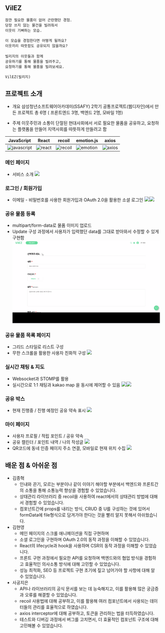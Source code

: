 ## VilEZ

```markdown
잠깐 필요한 물품이 없어 곤란했던 경험.
당장 쓰지 않는 물건을 빌려줘서
이웃이 기뻐하는 모습.

이 모습을 경험한다면 어떻게 될까요?
이웃끼리 따뜻함도 공유되지 않을까요?

빌리지의 이웃들과 함께
공유하기를 통해 물품을 빌려주고,
요청하기를 통해 물품을 빌려보세요.

VilEZ(빌리지)
```



## 프로젝트 소개

-   개요
    삼성청년소프트웨어아카데미(SSAFY) 2학기 공통프로젝트(웹디자인)에서 만든 프로젝트
    총 6명 ( 프론트엔드 3명, 백엔드 2명, 모바일 1명)
    
-   주제
    이웃주민과 소통이 단절된 현대사회에서 서로 필요한 물품을 공유하고, 요청하는 플랫폼을 만들어 지역사회를 따뜻하게 만들려고 함


|JavaScript|React|recoil|emotion.js|axios|
|---|---|---|---|---|
|![javascript](https://user-images.githubusercontent.com/72495712/224549841-a910d8c0-1843-4680-8a0f-9ab1520998e8.png)|![react](https://user-images.githubusercontent.com/72495712/224549934-d0427153-3767-4c3d-bc47-3dd5cfae2d2d.png)|![recoil](https://user-images.githubusercontent.com/72495712/224549994-ca4d52a5-c455-4c6b-9062-acab0798c22a.png)|![emotion](https://user-images.githubusercontent.com/72495712/224550022-477cfb7a-c9a3-4666-b4b4-9f15e1775b59.png)|![axios](https://user-images.githubusercontent.com/72495712/224550044-9daafaeb-5859-4f5e-9098-81e6814f3e77.png)|

### 메인 페이지
-   서비스 소개
![](./preview_image/메인페이지.gif)

### 로그인 / 회원가입

-   이메일 - 비밀번호를 사용한 회원가입과 OAuth 2.0을 활용한 소셜 로그인 
![](./preview_image/로그인.gif)![](./preview_image/회원가입.gif)

### 공유 물품 등록
-   multipart/form-data로 물품 이미지 업로드
-   Update 구성 과정에서 사용자가 입력했던 data를 그대로 받아와서 수정할 수 있게 구현함
 ![](./preview_image/글등록.gif)

### 공유 물품 목록 페이지
-   그리드 스타일로 리스트 구성
-   무한 스크롤을 활용한 사용자 친화적 구성
![](./preview_image/물품리스트.gif)

### 실시간 채팅 & 지도
-   Websocket과 STOMP를 활용
-   실시간으로 1:1 채팅과 kakao map 을 동시에 제어할 수 있음
![](./preview_image/피공유자-예약.gif)![](./preview_image/공유자-예약.gif)

### 공유 박스
-   현재 진행중 / 진행 예정인 공유 약속 표시
![](./preview_image/공유박스.gif)

### 마이 페이지
-   사용자 프로필 / 적립 포인트 / 공유 약속
-   공유 캘린더 / 포인트 내역 / 나의 작성글
![](./preview_image/마이페이지.gif)
-   QR코드에 동네 인증 페이지 주소 연결, 모바일로 현재 위치 수집
![](./preview_image/동네-인증.gif)

## 배운 점 & 아쉬운 점

-   김종혁
	-   인내와 끈기, 모르는 부분이나 같이 이야기 해야할 부분에서 백엔드와 프론트간의 소통을 통해 소통능력 향상을 경험할 수 있었습니다.
	-   상태관리 라이브러리 중 recoil을 사용하여 react에서의 상태관리 방법에 대해서 경험할 수 있었습니다.
	-   컴포넌트간에 props를 내리는 방식, CRUD 중 U를 구성하는 것에 있어서 formData에 file형식으로 담겨가야 한다는 것을 빨리 알지 못해서 아쉬웠습니다.
-   김현영
	- 메인 페이지의 스크롤 애니메이션을 직접 구현하며 
	-  소셜 로그인을 구현하며 OAuth 2.0의 동작 과정을 이해할 수 있었습니다.
	- React의 lifecycle과 hook을 사용하며 CSR의 동작 과정을 이해할 수 있었습니다.
	- 프론트 구현 과정에서 필요한 API를 요청하며 백엔드와의 협업 방식을 경험하고 효율적인 의사소통 방식에 대해 고민할 수 있었습니다.
	- 성능 최적화, SEO 등 프로젝트 구현 초기에 짚고 넘어가야 할 사항에 대해 알 수 있었습니다.
-   사공지은
	-   API나 라이브러리의 공식 문서를 보는 데 능숙해지고, 이를 활용해 많은 궁금증과 오류를 해결할 수 있었습니다.
	-   recoil 사용법에 대해 공부하고, 이를 활용해 여러 컴포넌트에서 사용되는 데이터들의 관리를 효율적으로 하였습니다.
	-   axios interceptor에 대해 공부하고, 토큰을 관리하는 법을 터득하였습니다.
	-   테스트와 디버깅 과정에서 버그를 고치면서, 더 효율적인 컴포넌트 구조에 대해 고민해볼 수 있었습니다.

